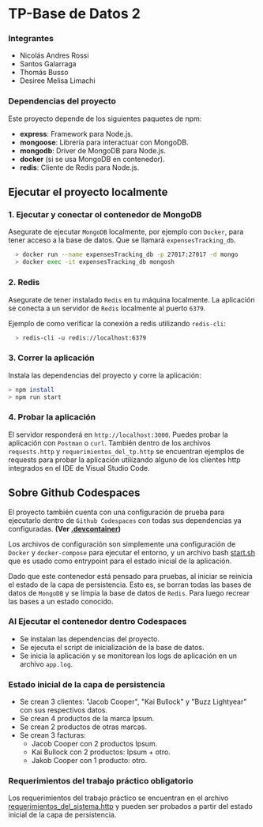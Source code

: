 # TP-Base de Datos 2

### Integrantes
- Nicolás Andres Rossi
- Santos Galarraga
- Thomás Busso
- Desiree Melisa Limachi

### Dependencias del proyecto
Este proyecto depende de los siguientes paquetes de npm:

- **express**: Framework para Node.js.
- **mongoose**: Librería para interactuar con MongoDB.
- **mongodb**: Driver de MongoDB para Node.js.
- **docker** (si se usa MongoDB en contenedor).
- **redis**: Cliente de Redis para Node.js.

## Ejecutar el proyecto localmente

### 1. Ejecutar y conectar ol contenedor de MongoDB
Asegurate de ejecutar `MongoDB` localmente, por ejemplo con `Docker`, para tener acceso a la base de datos.
Que se llamará `expensesTracking_db`.

```bash
  > docker run --name expensesTracking_db -p 27017:27017 -d mongo
  > docker exec -it expensesTracking_db mongosh
```

### 2. Redis
Asegurate de tener instalado `Redis` en tu máquina localmente. 
La aplicación se conecta a un servidor de `Redis` localmente al puerto `6379`.

Ejemplo de como verificar la conexión a redis utilizando `redis-cli`:

```bash
  > redis-cli -u redis://localhost:6379
```

### 3. Correr la aplicación
Instala las dependencias del proyecto y corre la aplicación:
   ```bash
   > npm install
   > npm run start
   ```

### 4. Probar la aplicación
El servidor responderá en `http://localhost:3000`. Puedes probar la aplicación con `Postman` o `curl`.
También dentro de los archivos `requests.http` y `requerimientos_del_tp.http` se encuentran ejemplos de 
requests para probar la aplicación utilizando alguno de los clientes http integrados en el IDE de Visual Studio Code.

## Sobre Github Codespaces
El proyecto también cuenta con una configuración de prueba para ejecutarlo dentro de `Github Codespaces` con todas sus
dependencias ya configuradas. **(Ver [.devcontainer](.devcontainer))**

Los archivos de configuración son simplemente una configuración de `Docker` y `docker-compose` para ejecutar el entorno,
y un archivo bash [start.sh](.devcontainer/start.sh) que es usado como entrypoint para el estado inicial de la aplicación.

Dado que este contenedor está pensado para pruebas, al iniciar se reinicia el estado de la capa de persistencia.
Esto es, se borran todas las bases de datos de `MongoDB` y se limpia la base de datos de `Redis`. Para luego recrear las
bases a un estado conocido.

### Al Ejecutar el contenedor dentro Codespaces
- Se instalan las dependencias del proyecto.
- Se ejecuta el script de inicialización de la base de datos.
- Se inicia la aplicación y se monitorean los logs de aplicación en un archivo `app.log`.

### Estado inicial de la capa de persistencia
- Se crean 3 clientes: "Jacob Cooper", "Kai Bullock" y "Buzz Lightyear" con sus respectivos datos.
- Se crean 4 productos de la marca Ipsum.
- Se crean 2 productos de otras marcas.
- Se crean 3 facturas:
  - Jacob Cooper con 2 productos Ipsum.
  - Kai Bullock con 2 productos: Ipsum + otro.
  - Jakob Cooper con 1 producto: otro.

### Requerimientos del trabajo práctico obligatorio
Los requerimientos del trabajo práctico se encuentran en el archivo [requerimientos_del_sistema.http](requerimientos_del_sistema.http)
y pueden ser probados a partir del estado inicial de la capa de persistencia.
